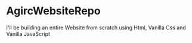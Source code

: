 # AgircWebsiteRepo
 I'll be building an entire Website from scratch using Html, Vanilla Css and Vanilla JavaScript
